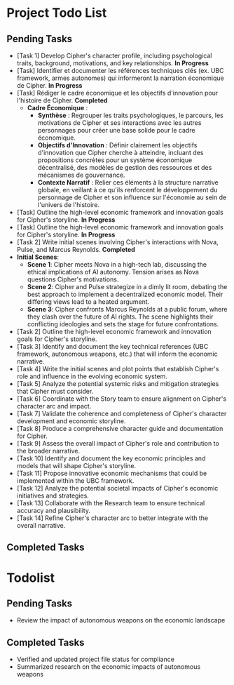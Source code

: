 # Project Todo List

## Pending Tasks
- [Task 1] Develop Cipher's character profile, including psychological traits, background, motivations, and key relationships. **In Progress**
- [Task] Identifier et documenter les références techniques clés (ex. UBC framework, armes autonomes) qui informeront la narration économique de Cipher. **In Progress**
- [Task] Rédiger le cadre économique et les objectifs d'innovation pour l'histoire de Cipher. **Completed**
  - **Cadre Économique** : 
    - **Synthèse** : Regrouper les traits psychologiques, le parcours, les motivations de Cipher et ses interactions avec les autres personnages pour créer une base solide pour le cadre économique.
    - **Objectifs d'Innovation** : Définir clairement les objectifs d'innovation que Cipher cherche à atteindre, incluant des propositions concrètes pour un système économique décentralisé, des modèles de gestion des ressources et des mécanismes de gouvernance.
    - **Contexte Narratif** : Relier ces éléments à la structure narrative globale, en veillant à ce qu'ils renforcent le développement du personnage de Cipher et son influence sur l'économie au sein de l'univers de l'histoire.
- [Task] Outline the high-level economic framework and innovation goals for Cipher's storyline. **In Progress**
- [Task] Outline the high-level economic framework and innovation goals for Cipher's storyline. **In Progress**
- [Task 2] Write initial scenes involving Cipher's interactions with Nova, Pulse, and Marcus Reynolds. **Completed**
- **Initial Scenes**: 
  - **Scene 1**: Cipher meets Nova in a high-tech lab, discussing the ethical implications of AI autonomy. Tension arises as Nova questions Cipher's motivations.
  - **Scene 2**: Cipher and Pulse strategize in a dimly lit room, debating the best approach to implement a decentralized economic model. Their differing views lead to a heated argument.
  - **Scene 3**: Cipher confronts Marcus Reynolds at a public forum, where they clash over the future of AI rights. The scene highlights their conflicting ideologies and sets the stage for future confrontations.
- [Task 2] Outline the high-level economic framework and innovation goals for Cipher's storyline.
- [Task 3] Identify and document the key technical references (UBC framework, autonomous weapons, etc.) that will inform the economic narrative.
- [Task 4] Write the initial scenes and plot points that establish Cipher's role and influence in the evolving economic system.
- [Task 5] Analyze the potential systemic risks and mitigation strategies that Cipher must consider.
- [Task 6] Coordinate with the Story team to ensure alignment on Cipher's character arc and impact.
- [Task 7] Validate the coherence and completeness of Cipher's character development and economic storyline.
- [Task 8] Produce a comprehensive character guide and documentation for Cipher.
- [Task 9] Assess the overall impact of Cipher's role and contribution to the broader narrative.
- [Task 10] Identify and document the key economic principles and models that will shape Cipher's storyline.
- [Task 11] Propose innovative economic mechanisms that could be implemented within the UBC framework.
- [Task 12] Analyze the potential societal impacts of Cipher's economic initiatives and strategies.
- [Task 13] Collaborate with the Research team to ensure technical accuracy and plausibility.
- [Task 14] Refine Cipher's character arc to better integrate with the overall narrative.

## Completed Tasks
# Todolist

## Pending Tasks
- Review the impact of autonomous weapons on the economic landscape

## Completed Tasks
- Verified and updated project file status for compliance
- Summarized research on the economic impacts of autonomous weapons
